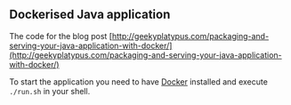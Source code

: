 ## Dockerised Java application

The code for the blog post [http://geekyplatypus.com/packaging-and-serving-your-java-application-with-docker/](http://geekyplatypus.com/packaging-and-serving-your-java-application-with-docker/)

To start the application you need to have [Docker](https://www.docker.com/) installed and execute `./run.sh` in your shell.